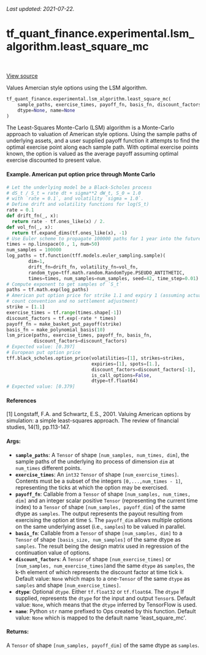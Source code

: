 <!--
This file is generated by a tool. Do not edit directly.
For open-source contributions the docs will be updated automatically.
-->

*Last updated: 2021-07-22.*

<div itemscope itemtype="http://developers.google.com/ReferenceObject">
<meta itemprop="name" content="tf_quant_finance.experimental.lsm_algorithm.least_square_mc" />
<meta itemprop="path" content="Stable" />
</div>

# tf_quant_finance.experimental.lsm_algorithm.least_square_mc

<!-- Insert buttons and diff -->

<table class="tfo-notebook-buttons tfo-api" align="left">
</table>

<a target="_blank" href="https://github.com/google/tf-quant-finance/blob/master/tf_quant_finance/experimental/lsm_algorithm/lsm.py">View source</a>



Values Amercian style options using the LSM algorithm.

```python
tf_quant_finance.experimental.lsm_algorithm.least_square_mc(
    sample_paths, exercise_times, payoff_fn, basis_fn, discount_factors=None,
    dtype=None, name=None
)
```



<!-- Placeholder for "Used in" -->

The Least-Squares Monte-Carlo (LSM) algorithm is a Monte-Carlo approach to
valuation of American style options. Using the sample paths of underlying
assets, and a user supplied payoff function it attempts to find the optimal
exercise point along each sample path. With optimal exercise points known,
the option is valued as the average payoff assuming optimal exercise
discounted to present value.

#### Example. American put option price through Monte Carlo
```python
# Let the underlying model be a Black-Scholes process
# dS_t / S_t = rate dt + sigma**2 dW_t, S_0 = 1.0
# with `rate = 0.1`, and volatility `sigma = 1.0`.
# Define drift and volatility functions for log(S_t)
rate = 0.1
def drift_fn(_, x):
  return rate - tf.ones_like(x) / 2.
def vol_fn(_, x):
  return tf.expand_dims(tf.ones_like(x), -1)
# Use Euler scheme to propagate 100000 paths for 1 year into the future
times = np.linspace(0., 1, num=50)
num_samples = 100000
log_paths = tf.function(tff.models.euler_sampling.sample)(
        dim=1,
        drift_fn=drift_fn, volatility_fn=vol_fn,
        random_type=tff.math.random.RandomType.PSEUDO_ANTITHETIC,
        times=times, num_samples=num_samples, seed=42, time_step=0.01)
# Compute exponent to get samples of `S_t`
paths = tf.math.exp(log_paths)
# American put option price for strike 1.1 and expiry 1 (assuming actual day
# count convention and no settlement adjustment)
strike = [1.1]
exercise_times = tf.range(times.shape[-1])
discount_factors = tf.exp(-rate * times)
payoff_fn = make_basket_put_payoff(strike)
basis_fn = make_polynomial_basis(10)
lsm_price(paths, exercise_times, payoff_fn, basis_fn,
          discount_factors=discount_factors)
# Expected value: [0.397]
# European put option price
tff.black_scholes.option_price(volatilities=[1], strikes=strikes,
                               expiries=[1], spots=[1.],
                               discount_factors=discount_factors[-1],
                               is_call_options=False,
                               dtype=tf.float64)
# Expected value: [0.379]
```
#### References

[1] Longstaff, F.A. and Schwartz, E.S., 2001. Valuing American options by
simulation: a simple least-squares approach. The review of financial studies,
14(1), pp.113-147.

#### Args:


* <b>`sample_paths`</b>: A `Tensor` of shape `[num_samples, num_times, dim]`, the
  sample paths of the underlying ito process of dimension `dim` at
  `num_times` different points.
* <b>`exercise_times`</b>: An `int32` `Tensor` of shape `[num_exercise_times]`.
  Contents must be a subset of the integers `[0,...,num_times - 1]`,
  representing the ticks at which the option may be exercised.
* <b>`payoff_fn`</b>: Callable from a `Tensor` of shape `[num_samples, num_times, dim]`
  and an integer scalar positive `Tensor` (representing the current time
  index) to a `Tensor` of shape `[num_samples, payoff_dim]`
  of the same dtype as `samples`. The output represents the payout resulting
  from exercising the option at time `S`. The `payoff_dim` allows multiple
  options on the same underlying asset (i.e., `samples`) to be valued in
  parallel.
* <b>`basis_fn`</b>: Callable from a `Tensor` of shape `[num_samples, dim]` to a
  `Tensor` of shape `[basis_size, num_samples]` of the same dtype as
  `samples`. The result being the design matrix used in regression of the
  continuation value of options.
* <b>`discount_factors`</b>: A `Tensor` of shape `[num_exercise_times]` or
  `[num_samples, num_exercise_times]`and the same `dtype` as `samples`,
  the k-th element of which represents the discount factor at time tick `k`.
  Default value: `None` which maps to a one-`Tensor` of the same `dtype`
    as `samples` and shape `[num_exercise_times]`.
* <b>`dtype`</b>: Optional `dtype`. Either `tf.float32` or `tf.float64`. The `dtype`
  If supplied, represents the `dtype` for the input and output `Tensor`s.
  Default value: `None`, which means that the `dtype` inferred by TensorFlow
  is used.
* <b>`name`</b>: Python `str` name prefixed to Ops created by this function.
  Default value: `None` which is mapped to the default name
  'least_square_mc'.

#### Returns:

A `Tensor` of shape `[num_samples, payoff_dim]` of the same dtype as
`samples`.
